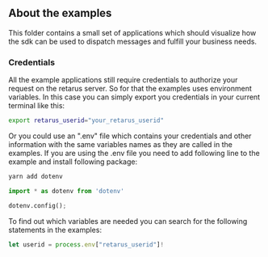 ## About the examples
This folder contains a small set of applications which should visualize how the sdk can be used to dispatch messages and fulfill your business needs.

### Credentials
All the example applications still require credentials to authorize your request on the retarus server. So for that the examples uses environment variables. In this case you can simply export you credentials in your current terminal like this:
```bash
export retarus_userid="your_retarus_userid"
```

Or you could use an ".env" file which contains your credentials and other information with the same variables names as they are called in the examples.
If you are using the .env file you need to add following line to the example and install following package:

```bash
yarn add dotenv
```


```python
import * as dotenv from 'dotenv'

dotenv.config();
```


To find out which variables are needed you can search for the following statements in the examples:
```typescript
let userid = process.env["retarus_userid"]!
```



